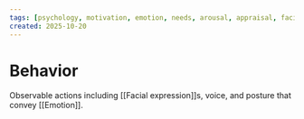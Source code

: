 ```yaml
---
tags: [psychology, motivation, emotion, needs, arousal, appraisal, facial-expression, amygdala]
created: 2025-10-20
---
```

# Behavior

Observable actions including [[Facial expression]]s, voice, and posture that convey [[Emotion]].
